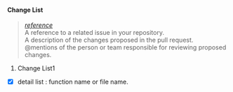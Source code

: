 #### Change List 
> [*reference*](https://help.github.com/articles/creating-a-pull-request-template-for-your-repository/)  
> A reference to a related issue in your repository.  
> A description of the changes proposed in the pull request.  
> @mentions of the person or team responsible for reviewing proposed changes.

1. Change List1
 - [X] detail list : function name or file name. 
